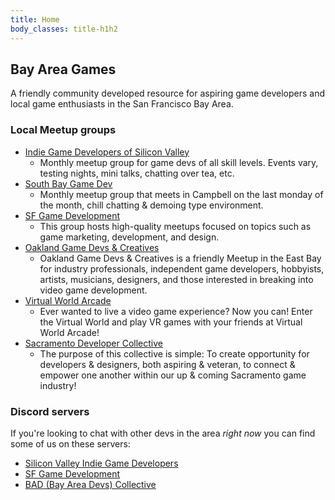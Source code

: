 ```yaml
---
title: Home
body_classes: title-h1h2
---
```


## Bay Area Games
A friendly community developed resource for aspiring game developers and local game enthusiasts in the San Francisco Bay Area.

### Local Meetup groups
* [Indie Game Developers of Silicon Valley](https://www.meetup.com/Indie-Game-Developers-of-Silicon-Valley/)
  * Monthly meetup group for game devs of all skill levels. Events vary, testing nights, mini talks, chatting over tea, etc.
* [South Bay Game Dev](https://www.meetup.com/southbaygamedev/)
  * Monthly meetup group that meets in Campbell on the last monday of the month, chill chatting & demoing type environment.
* [SF Game Development](https://www.meetup.com/Monthly-SF-Game-Development-Community)
  * This group hosts high-quality meetups focused on topics such as game marketing, development, and design.
* [Oakland Game Devs & Creatives](https://www.meetup.com/OaklandGameDevs/)
  * Oakland Game Devs & Creatives is a friendly Meetup in the East Bay for industry professionals, independent game developers, hobbyists, artists, musicians, designers, and those interested in breaking into video game development.
* [Virtual World Arcade](https://www.meetup.com/Virtual-World-Arcade/)
  * Ever wanted to live a video game experience? Now you can! Enter the Virtual World and play VR games with your friends at Virtual World Arcade!
* [Sacramento Developer Collective](https://www.meetup.com/gamedeveloper/)
  * The purpose of this collective is simple: To create opportunity for developers & designers, both aspiring & veteran, to connect & empower one another within our up & coming Sacramento game industry!
  
### Discord servers
If you're looking to chat with other devs in the area *right now* you can find some of us on these servers:
- [Silicon Valley Indie Game Developers](https://discord.gg/tyVV4Wa)
- [SF Game Development](https://discord.gg/QBjDJTb)
- [BAD (Bay Area Devs) Collective](https://discord.gg/3AMBDJb)
